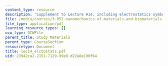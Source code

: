```yaml
---
content_type: resource
description: 'Supplement to Lecture #14, including electrostatics symbols and definitions.'
file: /media/courses/3-052-nanomechanics-of-materials-and-biomaterials-spring-2007/23942ca22151712999e0d22a8e190f64_lec14_elctostats.pdf
file_type: application/pdf
learning_resource_types: []
ocw_type: OCWFile
parent_title: Study Materials
parent_type: CourseSection
resourcetype: Document
title: lec14_elctostats.pdf
uid: 23942ca2-2151-7129-99e0-d22a8e190f64
---
```

